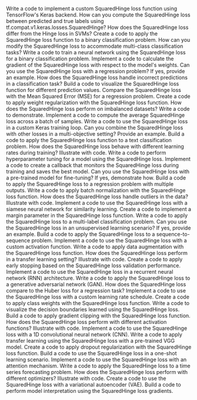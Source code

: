 Write a code to implement a custom SquaredHinge loss function using TensorFlow's Keras backend.
How can you compute the SquaredHinge loss between predicted and true labels using tf.compat.v1.keras.losses.SquaredHinge?
How does the SquaredHinge loss differ from the Hinge loss in SVMs?
Create a code to apply the SquaredHinge loss function to a binary classification problem.
How can you modify the SquaredHinge loss to accommodate multi-class classification tasks?
Write a code to train a neural network using the SquaredHinge loss for a binary classification problem.
Implement a code to calculate the gradient of the SquaredHinge loss with respect to the model's weights.
Can you use the SquaredHinge loss with a regression problem? If yes, provide an example.
How does the SquaredHinge loss handle incorrect predictions in a classification task?
Build a code to visualize the SquaredHinge loss function for different prediction values.
Compare the SquaredHinge loss with the Mean Squared Error (MSE) for a regression problem.
Create a code to apply weight regularization with the SquaredHinge loss function.
How does the SquaredHinge loss perform on imbalanced datasets? Write a code to demonstrate.
Implement a code to compute the average SquaredHinge loss across a batch of samples.
Write a code to use the SquaredHinge loss in a custom Keras training loop.
Can you combine the SquaredHinge loss with other losses in a multi-objective setting? Provide an example.
Build a code to apply the SquaredHinge loss function to a text classification problem.
How does the SquaredHinge loss behave with different learning rates during training? Illustrate with code.
Write a code to perform hyperparameter tuning for a model using the SquaredHinge loss.
Implement a code to create a callback that monitors the SquaredHinge loss during training and saves the best model.
Can you use the SquaredHinge loss with a pre-trained model for fine-tuning? If yes, demonstrate how.
Build a code to apply the SquaredHinge loss to a regression problem with multiple outputs.
Write a code to apply batch normalization with the SquaredHinge loss function.
How does the SquaredHinge loss handle outliers in the data? Illustrate with code.
Implement a code to use the SquaredHinge loss with a siamese neural network for similarity learning.
Create a code to implement a margin parameter in the SquaredHinge loss function.
Write a code to apply the SquaredHinge loss to a multi-label classification problem.
Can you use the SquaredHinge loss in an unsupervised learning scenario? If yes, provide an example.
Build a code to apply the SquaredHinge loss to a sequence-to-sequence problem.
Implement a code to use the SquaredHinge loss with a custom activation function.
Write a code to apply data augmentation with the SquaredHinge loss function.
How does the SquaredHinge loss perform in a transfer learning setting? Illustrate with code.
Create a code to apply early stopping based on the SquaredHinge loss validation performance.
Implement a code to use the SquaredHinge loss in a recurrent neural network (RNN) architecture.
Write a code to apply the SquaredHinge loss to a generative adversarial network (GAN).
How does the SquaredHinge loss compare to the Huber loss for a regression task?
Implement a code to use the SquaredHinge loss with a custom learning rate schedule.
Create a code to apply class weights with the SquaredHinge loss function.
Write a code to visualize the decision boundaries learned using the SquaredHinge loss.
Build a code to apply gradient clipping with the SquaredHinge loss function.
How does the SquaredHinge loss perform with different activation functions? Illustrate with code.
Implement a code to use the SquaredHinge loss with a 1D convolutional neural network (CNN).
Write a code to apply transfer learning using the SquaredHinge loss with a pre-trained VGG model.
Create a code to apply dropout regularization with the SquaredHinge loss function.
Build a code to use the SquaredHinge loss in a one-shot learning scenario.
Implement a code to use the SquaredHinge loss with an attention mechanism.
Write a code to apply the SquaredHinge loss to a time series forecasting problem.
How does the SquaredHinge loss perform with different optimizers? Illustrate with code.
Create a code to use the SquaredHinge loss with a variational autoencoder (VAE).
Build a code to perform model interpretation using the SquaredHinge loss gradients.